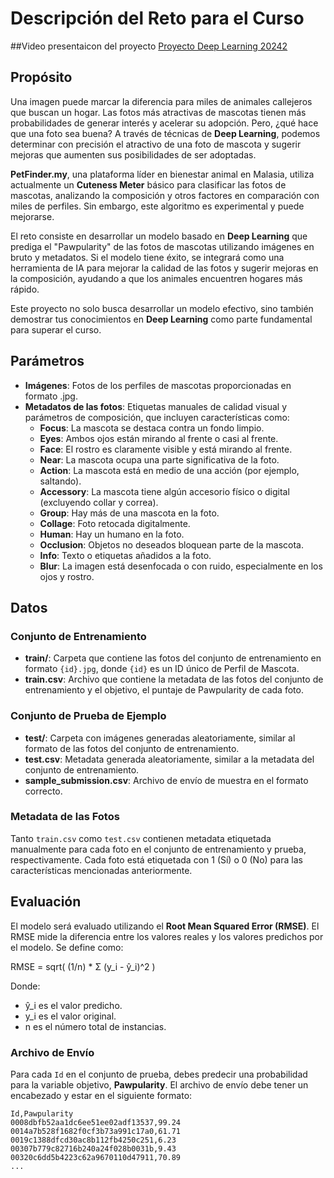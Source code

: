 # Descripción del Reto para el Curso

##Video presentaicon del proyecto
[Proyecto Deep Learning 20242](https://youtu.be/7ljLsiDuCXc)

## Propósito
Una imagen puede marcar la diferencia para miles de animales callejeros que buscan un hogar. Las fotos más atractivas de mascotas tienen más probabilidades de generar interés y acelerar su adopción. Pero, ¿qué hace que una foto sea buena? A través de técnicas de **Deep Learning**, podemos determinar con precisión el atractivo de una foto de mascota y sugerir mejoras que aumenten sus posibilidades de ser adoptadas.

**PetFinder.my**, una plataforma líder en bienestar animal en Malasia, utiliza actualmente un **Cuteness Meter** básico para clasificar las fotos de mascotas, analizando la composición y otros factores en comparación con miles de perfiles. Sin embargo, este algoritmo es experimental y puede mejorarse.

El reto consiste en desarrollar un modelo basado en **Deep Learning** que prediga el "Pawpularity" de las fotos de mascotas utilizando imágenes en bruto y metadatos. Si el modelo tiene éxito, se integrará como una herramienta de IA para mejorar la calidad de las fotos y sugerir mejoras en la composición, ayudando a que los animales encuentren hogares más rápido.

Este proyecto no solo busca desarrollar un modelo efectivo, sino también demostrar tus conocimientos en **Deep Learning** como parte fundamental para superar el curso.


## Parámetros

- **Imágenes**: Fotos de los perfiles de mascotas proporcionadas en formato .jpg.
- **Metadatos de las fotos**: Etiquetas manuales de calidad visual y parámetros de composición, que incluyen características como:
  - **Focus**: La mascota se destaca contra un fondo limpio.
  - **Eyes**: Ambos ojos están mirando al frente o casi al frente.
  - **Face**: El rostro es claramente visible y está mirando al frente.
  - **Near**: La mascota ocupa una parte significativa de la foto.
  - **Action**: La mascota está en medio de una acción (por ejemplo, saltando).
  - **Accessory**: La mascota tiene algún accesorio físico o digital (excluyendo collar y correa).
  - **Group**: Hay más de una mascota en la foto.
  - **Collage**: Foto retocada digitalmente.
  - **Human**: Hay un humano en la foto.
  - **Occlusion**: Objetos no deseados bloquean parte de la mascota.
  - **Info**: Texto o etiquetas añadidos a la foto.
  - **Blur**: La imagen está desenfocada o con ruido, especialmente en los ojos y rostro.

## Datos

### Conjunto de Entrenamiento

- **train/**: Carpeta que contiene las fotos del conjunto de entrenamiento en formato `{id}.jpg`, donde `{id}` es un ID único de Perfil de Mascota.
- **train.csv**: Archivo que contiene la metadata de las fotos del conjunto de entrenamiento y el objetivo, el puntaje de Pawpularity de cada foto.

### Conjunto de Prueba de Ejemplo

- **test/**: Carpeta con imágenes generadas aleatoriamente, similar al formato de las fotos del conjunto de entrenamiento.
- **test.csv**: Metadata generada aleatoriamente, similar a la metadata del conjunto de entrenamiento.
- **sample_submission.csv**: Archivo de envío de muestra en el formato correcto.

### Metadata de las Fotos

Tanto `train.csv` como `test.csv` contienen metadata etiquetada manualmente para cada foto en el conjunto de entrenamiento y prueba, respectivamente. Cada foto está etiquetada con 1 (Sí) o 0 (No) para las características mencionadas anteriormente.

## Evaluación

El modelo será evaluado utilizando el **Root Mean Squared Error (RMSE)**. El RMSE mide la diferencia entre los valores reales y los valores predichos por el modelo. Se define como:

RMSE = sqrt( (1/n) * Σ (y_i - ŷ_i)^2 )

Donde:
- ŷ_i es el valor predicho.
- y_i es el valor original.
- n es el número total de instancias.


### Archivo de Envío

Para cada `Id` en el conjunto de prueba, debes predecir una probabilidad para la variable objetivo, **Pawpularity**. El archivo de envío debe tener un encabezado y estar en el siguiente formato:

```csv
Id,Pawpularity
0008dbfb52aa1dc6ee51ee02adf13537,99.24
0014a7b528f1682f0cf3b73a991c17a0,61.71
0019c1388dfcd30ac8b112fb4250c251,6.23
00307b779c82716b240a24f028b0031b,9.43
00320c6dd5b4223c62a9670110d47911,70.89
...
